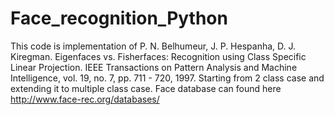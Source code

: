 # Face_recognition_Python
This code is implementation of P. N. Belhumeur, J. P. Hespanha, D. J. Kiregman. Eigenfaces vs. Fisherfaces: Recognition using Class Specific Linear Projection. IEEE Transactions on Pattern Analysis and Machine Intelligence, vol. 19, no. 7, pp. 711 - 720, 1997.
Starting from 2 class case and extending it to multiple class case.
Face database can found here http://www.face-rec.org/databases/
